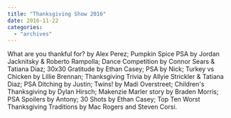 ```yaml
---
title: "Thanksgiving Show 2016"
date: 2016-11-22
categories: 
  - "archives"
---
```


What are you thankful for? by Alex Perez; Pumpkin Spice PSA by Jordan Jacknitsky & Roberto Rampolla; Dance Competition by Connor Sears & Tatiana Diaz; 30x30 Gratitude by Ethan Casey; PSA by Nick; Turkey vs Chicken by Lillie Brennan; Thanksgiving Trivia by Allyie Strickler & Tatiana Diaz; PSA Ditching by Justin; Twins! by Madi Overstreet; Children's Thanksgiving by Dylan Hirsch; Makenzie Marler story by Braden Morris; PSA Spoilers by Antony; 30 Shots by Ethan Casey; Top Ten Worst Thanksgiving Traditions by Mac Rogers and Steven Corsi.
